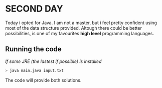 # SECOND DAY
Today i opted for Java. I am not a master, but i feel pretty confident using most of the data structure provided.
Altough there could be better possibilities, is one of my favourites **high level** programming languages.


## Running the code
*If some JRE (the lastest if possible) is installed*
``` sh
> java main.java input.txt
```

The code will provide both solutions.